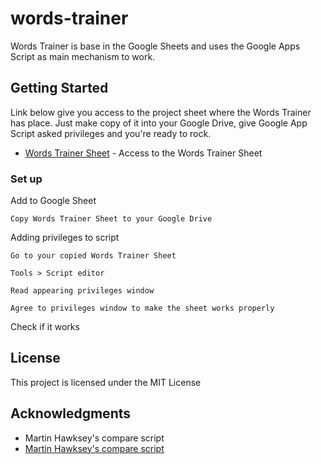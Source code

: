 # words-trainer
Words Trainer is base in the Google Sheets and uses the Google Apps Script as main mechanism to work.

## Getting Started
Link below give you access to the project sheet where the Words Trainer has place. Just make copy of it into your Google Drive, give Google App Script asked privileges and you're ready to rock.

* [Words Trainer Sheet](https://docs.google.com/spreadsheets/d/1aez7ffpKgSNy6UGm7lhpJQVQAjvfTKHhsDd-0Uv5MYU/edit?usp=sharing) - Access to the Words Trainer Sheet

### Set up

Add to Google Sheet

```
Copy Words Trainer Sheet to your Google Drive
```

Adding privileges to script
```
Go to your copied Words Trainer Sheet
```
```
Tools > Script editor
```
```
Read appearing privileges window
```
```
Agree to privileges window to make the sheet works properly
```

Check if it works

## License

This project is licensed under the MIT License

## Acknowledgments

* Martin Hawksey's compare script
* [Martin Hawksey's compare script](https://mashe.hawksey.info/2013/07/google-spreadsheet-how-to-compare-two-strings-and-highlight-the-differences/)
